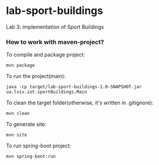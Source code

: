 # lab-sport-buildings
Lab 3: implementation of Sport Buildings

### How to work with maven-project?

To compile and package project:

<code>mvn package</code>

To run the project(main):

<code>java -cp target/lab-sport-buildings-1.0-SNAPSHOT.jar ua.lviv.iot.sportBuildings.Main</code>

To clean the target folder(otherwise, it's written in .gitignore):

<code>mvn clean</code>

To generate site:

<code>mvn site</code>

To run spring-boot project:

<code>mvn spring-boot:run</code>
